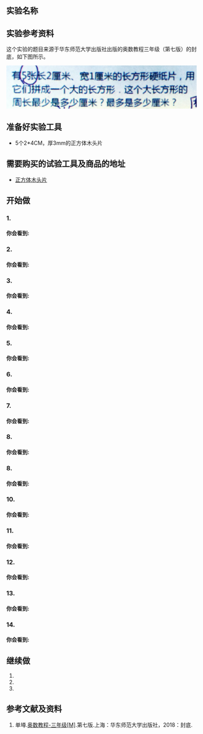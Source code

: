 ## 实验名称

## 实验参考资料

这个实验的题目来源于华东师范大学出版社出版的奥数教程三年级（第七版）的封底，如下图所示。

![](/images/三年级/最大最小长方形周长问题/最大最小长方形周长问题-奥数教程3年级第七版-封底.jpg)

## 准备好实验工具
- 5个2*4CM，厚3mm的正方体木头片
 
## 需要购买的试验工具及商品的地址

- [正方体木头片](https://item.taobao.com/item.htm?spm=a1z0d.6639537.1997196601.38.5ad37484KHJNI3&id=584028974123)


## 开始做

### 1. 


#### 你会看到: 


### 2. 


#### 你会看到: 


### 3. 


#### 你会看到: 


### 4. 


#### 你会看到: 


### 5. 


#### 你会看到: 


### 6. 


#### 你会看到: 


### 7. 


#### 你会看到: 


### 8. 


#### 你会看到: 


### 8. 


#### 你会看到: 


### 10. 


#### 你会看到: 


### 11. 


#### 你会看到: 


### 12. 


#### 你会看到: 


### 13. 


#### 你会看到: 


### 14. 


#### 你会看到: 


## 继续做

1. 

2. 

3. 

## 参考文献及资料

1. 单壿.[奥数教程-三年级[M]](https://detail.tmall.com/item.htm?id=574232430884&spm=a1z09.2.0.0.56c02e8dzIScqq&_u=tc6ncud438b).第七版.上海：华东师范大学出版社，2018：封底.